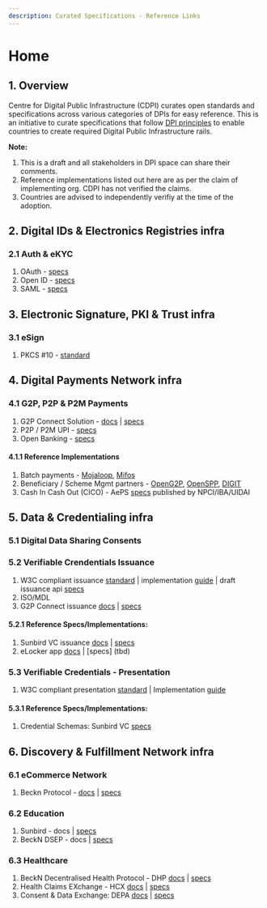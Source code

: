 ```yaml
---
description: Curated Specifications - Reference Links
---
```


# Home

## 1. Overview

Centre for Digital Public Infrastructure (CDPI) curates open standards and specifications across various categories of DPIs for easy reference. This is an initiative to curate specifications that follow [DPI principles](broken-reference) to enable countries to create required Digital Public Infrastructure rails.

**Note:**

1. This is a draft and all stakeholders in DPI space can share their comments.
2. Reference implementations listed out here are as per the claim of implementing org. CDPI has not verified the claims.
3. Countries are advised to independently verifiy at the time of the adoption.

## 2. Digital IDs & Electronics Registries infra

### 2.1 Auth & eKYC

1. OAuth - [specs](https://www.rfc-editor.org/rfc/rfc6749)
2. Open ID - [specs](https://openid.net/developers/)
3. SAML - [specs](http://docs.oasis-open.org/security/saml/Post2.0/sstc-saml-tech-overview-2.0.html)

## 3. Electronic Signature, PKI & Trust infra

### 3.1 eSign

1. PKCS #10 - [standard](https://datatracker.ietf.org/doc/html/rfc2986)

## 4. Digital Payments Network infra

### 4.1 G2P, P2P & P2M Payments

1. G2P Connect Solution - [docs](https://g2p-connect.gitbook.io/docs/g2p-connect-protocol/home) | [specs](https://g2p-connect.github.io/specs/)
2. P2P / P2M UPI - [specs](../specs/tbd/)
3. Open Banking - [specs](https://standards.openbanking.org.uk/api-specifications/)

#### 4.1.1 Reference Implementations

1. Batch payments -  [Mojaloop](../specs/tbd/), [Mifos](../specs/tbd/)
2. Beneficiary / Scheme Mgmt partners - [OpenG2P](../specs/tbd/), [OpenSPP](../specs/tbd/), [DIGIT](../specs/tbd/)
3. Cash In Cash Out (CICO) - AePS [specs](https://www.npci.org.in/PDF/AePS/MicroATM\_Standards\_v1.5.1\_Clean.pdf?TSPD\_101\_R0=08f002952bab20008b7d8da5fd1e2eab2b05707bcf97d4d8a37e2e70559f1e5cf52cf371b2dd168808262911fb14300061acdcd788119a546d34e72dd804f44c2e3b50502dbe0deab71add6e66931a3c1c3f7d06c44de06e493ae71639d420a0) published by NPCI/IBA/UIDAI

## 5. Data & Credentialing infra

### 5.1 Digital Data Sharing Consents

### 5.2 Verifiable Crendentials Issuance

1. W3C compliant issuance [standard](https://www.w3.org/TR/vc-data-model/) | implementation [guide](https://www.w3.org/TR/vc-imp-guide/) | draft issuance api [specs](https://w3c-ccg.github.io/vc-api/)
2. ISO/MDL
3. G2P Connect issuance [docs](https://g2p-connect.gitbook.io/docs/g2p-connect-protocol/home) | [specs](https://g2p-connect.github.io/specs/dist/g2p-credential.html#operation/post\_g2p\_cred\_issue)

#### **5.2.1 Reference Specs/Implementations:**

1. Sunbird VC issuance [docs](https://docs.sunbirdrc.dev/learn/readme) | [specs](https://github.com/Sunbird-RC/sunbird-rc-core/tree/main/api-documentation)
2. eLocker app [docs](broken-reference) | \[specs] (tbd)

### 5.3 Verifiable Credentials - Presentation

1. W3C compliant presentation [standard](broken-reference) | Implementation [guide](https://www.w3.org/TR/vc-imp-guide/)

#### 5.3.1 Reference Specs/Implementations:

1. Credential Schemas: Sunbird VC [specs](https://github.com/VC-Specs/vc-specs)

## 6. Discovery & Fulfillment Network infra

### 6.1 eCommerce Network

1. Beckn Protocol - [docs](https://becknprotocol.io/) | [specs](https://github.com/beckn/protocol-specifications)

### 6.2 Education

1. Sunbird - docs | [specs](broken-reference)
2. BeckN DSEP - docs | [specs](broken-reference)

### 6.3 Healthcare

1. BeckN Decentralised Health Protocol - DHP [docs](https://developers.becknprotocol.io) | [specs](https://github.com/dhp-project/DHP-Specs)
2. Health Claims EXchange - HCX [docs](https://docs.hcxprotocol.io) | [specs](https://github.com/hcx-project/hcx-specs)
3. Consent & Data Exchange: DEPA [docs](https://depa.world) | [specs](https://github.com/iSPIRT/DEPA/blob/main/depa\_2.0.yaml)
